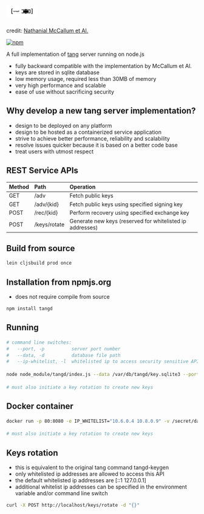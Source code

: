# <img src="logo.png" width="80" height="32" alt="tangd logo" />

credit: [Nathanial McCallum et Al.](mailto:npmccallum@redhat.com)

[![npm](https://img.shields.io/npm/v/tangd.svg)](https://www.npmjs.com/package/tangd)

A full implementation of [tang](https://github.com/latchset/tang) server running on node.js

* fully backward compatible with the implementation by McCallum et Al.
* keys are stored in sqlite database
* low memory usage, required less than 30MB of memory
* very high performance and scalable
* ease of use without sacrificing security

## Why develop a new tang server implementation?

* design to be deployed on any platform
* design to be hosted as a containerized service application
* strive to achieve better performance, reliability and scalability
* resolve issues quicker because it is based on a better code base
* treat users with utmost respect

## REST Service APIs

| Method | Path	        | Operation                                                 |
|:-------|:-------------|:----------------------------------------------------------|
| GET	 | /adv	        | Fetch public keys                                         |
| GET	 | /adv/{kid}   | Fetch public keys using specified signing key             |
| POST	 | /rec/{kid}   | Perform recovery using specified exchange key             |
| POST   | /keys/rotate | Generate new keys (reserved for whitelisted ip addresses) |

## Build from source

```sh
lein cljsbuild prod once
```

## Installation from npmjs.org
* does not require compile from source

```sh
npm install tangd
```

## Running

```sh
# command line switches:
#   --port, -p          server port number
#   --data, -d          database file path
#   --ip-whitelist, -l  whitelisted ip to access security sensitive API

node node_module/tangd/index.js --data /var/db/tangd/key.sqlite3 --port 8080 --ip-whitelist "10.6.0.4 10.8.0.9"

# must also initiate a key rotation to create new keys
```

## Docker container

```sh
docker run -p 80:8080 -e IP_WHITELIST="10.6.0.4 10.8.0.9" -v /secret/data:/var/db/tangd cloggo/tangd:latest

# must also initiate a key rotation to create new keys 
```

## Keys rotation

* this is equivalent to the original tang command tangd-keygen
* only whitelisted ip addresses are allowed to access this API
* the default whitelisted ip addresses are [::1 127.0.0.1]
* additional whitelist ip addresses can be specified in the environment variable and/or command line switch

```sh
curl -X POST http://localhost/keys/rotate -d "{}"
```
